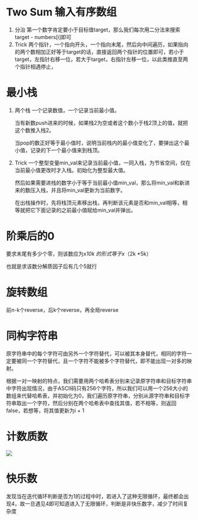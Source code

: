 
# Two Sum 输入有序数组
1. 分治
   第一个数字肯定要小于目标值target，那么我们每次用二分法来搜索target - numbers[i]即可
2. Trick
   两个指针，一个指向开头，一个指向末尾，然后向中间遍历，如果指向的两个数相加正好等于target的话，直接返回两个指针的位置即可，若小于target，左指针右移一位，若大于target，右指针左移一位，以此类推直至两个指针相遇停止，

# 最小栈
1. 两个栈
   一个记录数值，一个记录当前最小值。

   当有新数push进来的时候，如果栈2为空或者这个数小于栈2顶上的值，就把这个数推入栈2。

   当pop的数正好等于最小值时，说明当前栈内的最小值变化了，要弹出这个最小值，记录的下一个最小值来到栈顶。

2. Trick
   一个整型变量min\_val来记录当前最小值，一同入栈，为节省空间，仅在当前最小值更改时才入栈。初始化为整型最大值。

   然后如果需要进栈的数字小于等于当前最小值min\_val，那么将min\_val和新进来的数压入栈，并且将min\_val更新为当前数字。

   在出栈操作时，先将栈顶元素移出栈，再判断该元素是否和min\_val相等，相等就把它下面记录的之前最小值赋给min\_val并弹出。


# 阶乘后的0

要求末尾有多少个零，则该数应为x*10k 的形式等于x*（2k *5k）

也就是求该数分解质因子后有几个5就行

#  旋转数组

前n-k个reverse，后k个reverse，再全局reverse

# 同构字符串

原字符串中的每个字符可由另外一个字符替代，可以被其本身替代，相同的字符一定要被同一个字符替代，且一个字符不能被多个字符替代，即不能出现一对多的映射。

根据一对一映射的特点，我们需要用两个哈希表分别来记录原字符串和目标字符串中字符出现情况，由于ASCII码只有256个字符，所以我们可以用一个256大小的数组来代替哈希表，并初始化为0，我们遍历原字符串，分别从源字符串和目标字符串取出一个字符，然后分别在两个哈希表中查找其值，若不相等，则返回false，若想等，将其值更新为i + 1

# 计数质数

![](https://img-blog.csdn.net/20160201110938143)

# 快乐数

发现当在迭代循环判断是否为1的过程中时，若进入了这种无限循环，最终都会出现4，故一旦遇见4即可知道进入了无限循环，判断是非快乐数字，减少了时间复杂度